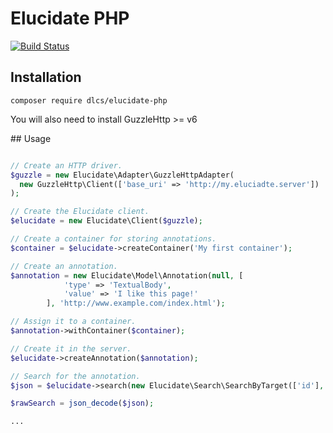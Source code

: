 # Elucidate PHP
[![Build Status](https://travis-ci.com/digirati-co-uk/elucidate-php.svg?token=a5qCzEBD9SzwsGr2LNL2&branch=master)](https://travis-ci.com/digirati-co-uk/elucidate-php)

## Installation
```
composer require dlcs/elucidate-php
```

You will also need to install GuzzleHttp >= v6

## Usage
```php

// Create an HTTP driver.
$guzzle = new Elucidate\Adapter\GuzzleHttpAdapter(
  new GuzzleHttp\Client(['base_uri' => 'http://my.eluciadte.server'])
);

// Create the Elucidate client.
$elucidate = new Elucidate\Client($guzzle);

// Create a container for storing annotations.
$container = $elucidate->createContainer('My first container');

// Create an annotation.
$annotation = new Elucidate\Model\Annotation(null, [
            'type' => 'TextualBody',
            'value' => 'I like this page!'
        ], 'http://www.example.com/index.html');

// Assign it to a container.
$annotation->withContainer($container);

// Create it in the server.
$elucidate->createAnnotation($annotation);

// Search for the annotation.
$json = $elucidate->search(new Elucidate\Search\SearchByTarget(['id'], 'http://www.example.com/index.html'));

$rawSearch = json_decode($json);

...

```
